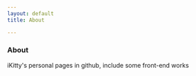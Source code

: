 ```yaml
---
layout: default
title: About

---
```


<div class="cate_cont">
    <h3>About</h3>
    <p>iKitty's personal pages in github, include some front-end works</p>
</div>
